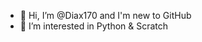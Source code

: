 - 👋 Hi, I’m @Diax170 and I'm new to GitHub
- 👀 I’m interested in Python & Scratch

<!---
Diax170/Diax170 is a ✨ special ✨ repository because its `README.md` (this file) appears on your GitHub profile.
You can click the Preview link to take a look at your changes.
--->
